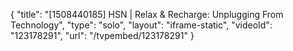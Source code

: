 {
    "title": "[1508440185] HSN | Relax & Recharge: Unplugging From Technology",
    "type": "solo",
    "layout": "iframe-static",
    "videoId": "123178291",
    "url": "\/tvpembed\/123178291"
}